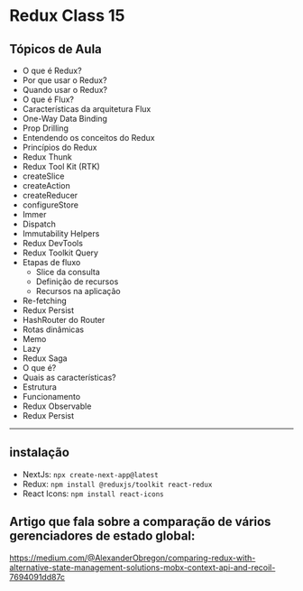 # Redux Class 15
## Tópicos de Aula

- O que é Redux?
- Por que usar o Redux?
- Quando usar o Redux?
- O que é Flux?
- Características da arquitetura Flux
- One-Way Data Binding
- Prop Drilling
- Entendendo os conceitos do Redux
- Princípios do Redux
- Redux Thunk
- Redux Tool Kit (RTK)
- createSlice
- createAction
- createReducer
- configureStore 
- Immer
- Dispatch 
- Immutability Helpers
- Redux DevTools
- Redux Toolkit Query
- Etapas de fluxo
   - Slice da consulta
   - Definição de recursos
   - Recursos na aplicação
- Re-fetching
- Redux Persist
- HashRouter do Router
- Rotas dinâmicas
- Memo
- Lazy
- Redux Saga
- O que é?
- Quais as características?
- Estrutura
- Funcionamento
- Redux Observable
- Redux Persist

_______________________________________________________________
## instalação

- NextJs: `npx create-next-app@latest`
- Redux: `npm install @reduxjs/toolkit react-redux`
- React Icons: `npm install react-icons`

## Artigo que fala sobre a comparação de vários gerenciadores de estado global:
https://medium.com/@AlexanderObregon/comparing-redux-with-alternative-state-management-solutions-mobx-context-api-and-recoil-7694091dd87c 
